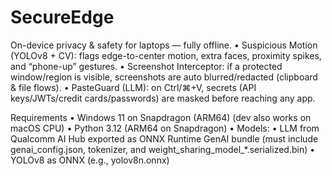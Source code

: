 # SecureEdge

On-device privacy & safety for laptops — fully offline.
	•	Suspicious Motion (YOLOv8 + CV): flags edge-to-center motion, extra faces, proximity spikes, and “phone-up” gestures.
	•	Screenshot Interceptor: if a protected window/region is visible, screenshots are auto blurred/redacted (clipboard & file flows).
	•	PasteGuard (LLM): on Ctrl/⌘+V, secrets (API keys/JWTs/credit cards/passwords) are masked before reaching any app.

Requirements
	•	Windows 11 on Snapdragon (ARM64) (dev also works on macOS CPU)
	•	Python 3.12 (ARM64 on Snapdragon)
	•	Models:
	•	LLM from Qualcomm AI Hub exported as ONNX Runtime GenAI bundle (must include genai_config.json, tokenizer, and weight_sharing_model_*.serialized.bin)
	•	YOLOv8 as ONNX (e.g., yolov8n.onnx)
